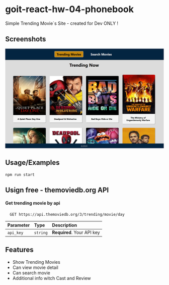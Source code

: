 # goit-react-hw-04-phonebook

Simple Trending Movie`s Site - created for Dev ONLY !

## Screenshots

![App Screenshot](https://github.com/Krzysztof-GoIT/goit-react-hw-05-movies/blob/main/assets/src.png?raw=true)

## Usage/Examples

```javascript/react
npm run start
```

## Usign free - themoviedb.org API

#### Get trending movie by api

```http
  GET https://api.themoviedb.org/3/trending/movie/day
```

| Parameter | Type     | Description                |
| :-------- | :------- | :------------------------- |
| `api_key` | `string` | **Required**. Your API key |

## Features

- Show Trending Movies
- Can view movie detail
- Can search movie
- Additional info witch Cast and Review
